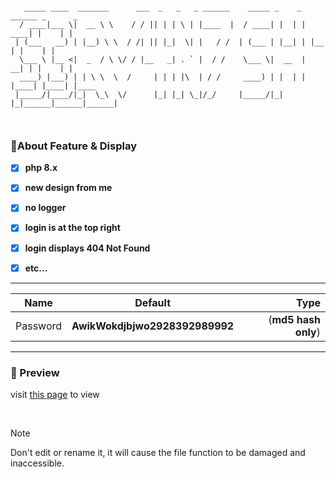 ```pre

   _____ ____  _______      ___  _   _   _ ______    _____ _    _ ______ _      _      
  / ____|___ \|  __ \ \    / / || | | \ | |____  |  / ____| |  | |  ____| |    | |     
 | (___   __) | |__) \ \  / /| || |_|  \| |   / /  | (___ | |__| | |__  | |    | |     
  \___ \ |__ <|  _  / \ \/ / |__   _| . ` |  / /    \___ \|  __  |  __| | |    | |     
  ____) |___) | | \ \  \  /     | | | |\  | / /     ____) | |  | | |____| |____| |____ 
 |_____/|____/|_|  \_\  \/      |_| |_| \_|/_/     |_____/|_|  |_|______|______|______|
                                                                                       
                                                                                       
```


### 🚀About Feature & Display

- [x] **php 8.x**
- [x] **new design from me**
- [x] **no logger**
- [x] **login is at the top right**
- [x] **login displays 404 Not Found**
- [x] **etc...**



______________

| Name              | Default                | Type                       |
| ------------- |:----------------------:| -------------------------------:|
| Password      | __AwikWokdjbjwo2928392989992__           | (__md5 hash only__)  |
 ______________



### 🛅 Preview

visit <a href="https://chloethesis.github.io/preview">this page</a> to view

<br>




> [!NOTE]  
> Don't edit or rename it, it will cause the file function to be damaged and inaccessible.


 
